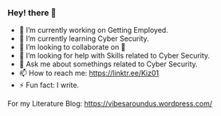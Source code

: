 ### Hey! there 👋

- 🔭 I’m currently working on Getting Employed.
- 🌱 I’m currently learning Cyber Security.
- 👯 I’m looking to collaborate on 🤔
- 🤔 I’m looking for help with Skills related to Cyber Security.
- 💬 Ask me about somethings related to Cyber Security. 
- 📫 How to reach me: https://linktr.ee/Kiz01
- ⚡ Fun fact: I write.

For my Literature Blog: https://vibesaroundus.wordpress.com/
